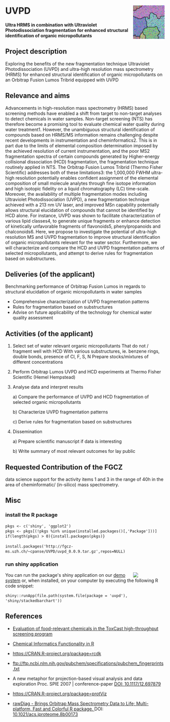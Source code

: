 
# UVPD <img src="vignettes/graphics/SOM.png" align="right" width="100px" />

**Ultra HRMS in combination with Ultraviolet Photodissociation fragmentation
for enhanced structural identification of organic micropollutants**



## Project description

Exploring the benefits of the new fragmentation technique Ultraviolet Photodissociation (UVPD) and ultra-high resolution mass spectrometry (HRMS) for enhanced structural identification of organic micropollutants on an Orbitrap Fusion Lumos Tribrid equipped with UVPD


## Relevance and aims

Advancements in high-resolution mass spectrometry (HRMS) based screening methods have enabled a shift from target to non-target analyses to detect chemicals in water samples. Non-target screening (NTS) has therefore become a promising tool to evaluate chemical water quality during water treatment1. However, the unambiguous structural identification of compounds based on HRMS/MS information remains challenging despite recent developments in instrumentation and cheminformatics2. This is in part due to the limits of elemental composition determination imposed by the achieved resolution of current instrumentation, and the poor MS2 fragmentation spectra of certain compounds generated by Higher-energy collisional dissociation (HCD) fragmentation, the fragmentation technique routinely applied in NTS. The Orbitrap Fusion Lumos Tribrid (Thermo Fisher Scientific) addresses both of these limitations3: the 1,000,000 FWHM ultra-high resolution potentially enables confident assignment of the elemental composition of small molecule analytes through fine isotope information and high isotopic fidelity on a liquid chromatography (LC) time-scale. Moreover, the availability of multiple fragmentation modes including Ultraviolet Photodissociation (UVPD), a new fragmentation technique achieved with a 213 nm UV laser, and improved MSn capability potentially allows structural elucidation of compounds that cannot be identified by HCD alone. For instance, UVPD was shown to facilitate characterization of various lipid classes4, to generate unique fragments or enhance detection of kinetically unfavorable fragments of flavonoids5, phenylpropanoids and chalconoids6. Here, we propose to investigate the potential of ultra-high resolution MS and UVPD fragmentation to improve structural identification of organic micropollutants relevant for the water sector. Furthermore, we will characterize and compare the HCD and UVPD fragmentation patterns of selected micropollutants, and attempt to derive rules for fragmentation based on substructures.



## Deliveries (of the applicant)

Benchmarking performance of Orbitrap Fusion Lumos in regards to structural elucidation of organic micropollutants in water samples

* Comprehensive characterization of UVPD fragmentation patterns
* Rules for fragmentation based on substructures
* Advise on future applicability of the technology for chemical water quality assessment


## Activities (of the applicant)

1. Select set of water relevant organic micropollutants
That do not / fragment well with HCD With various substructures, ie. benzene
rings, double bonds, presence of Cl, F, S, N
Prepare stocks/mixtures of different concentrations 

2. Perform Orbitrap Lumos UVPD and HCD experiments at Thermo Fisher Scientific (Hemel Hempstead)

3. Analyse data and interpret results

    a) Compare the performance of UVPD and HCD fragmentation of selected organic micropollutants

    b) Characterize UVPD fragmentation patterns

    c) Derive rules for fragmentation based on substructures

4. Dissemination

    a) Prepare scientific manuscript if data is interesting

    b)  Write summary of most relevant outcomes for lay public

 
## Requested Contribution of the FGCZ

data science support for the activity items 1 and 3 in the range of 40h in the
area of cheminformatic/ (in-silico) mass spectrometry.


## Misc



### install the R package

```{r}
pkgs <- c('shiny', 'ggplot2')
pkgs <- pkgs[(!pkgs %in% unique(installed.packages()[,'Package']))]
if(length(pkgs) > 0){install.packages(pkgs)}

install.packages('http://fgcz-ms.uzh.ch/~cpanse/UVPD/uvpd_0.0.9.tar.gz',repos=NULL)

```

### run shiny application
<a href="http://fgcz-ms-shiny.uzh.ch:8080/p2722-stackedBarChart/"><img src="https://user-images.githubusercontent.com/4901987/86088690-19994000-baa7-11ea-8644-f679470afd8e.png" align="right" width="100px" /></a>

You can run the package's shiny application on our [demo system](http://fgcz-ms-shiny.uzh.ch:8080/p2722-stackedBarChart/) or, when installed, on your computer by executing the following R code snippet:

```{r}
shiny::runApp(file.path(system.file(package = 'uvpd'), 'shiny/stackedbarchart'))
```

## References

- [Evaluation of food-relevant chemicals in the ToxCast high-throughput screening program](https://doi.org/10.1016/j.fct.2016.04.012)

- [Chemical Informatics Functionality in R](http://dx.doi.org/10.18637/jss.v018.i05)

- https://CRAN.R-project.org/package=rcdk

- ftp://ftp.ncbi.nlm.nih.gov/pubchem/specifications/pubchem_fingerprints.txt

- A new metaphor for projection-based visual analysis and data exploration Proc. SPIE
2007 | conference-paper [DOI: 10.1117/12.697879](https://www.spiedigitallibrary.org/conference-proceedings-of-spie/6495/1/A-new-metaphor-for-projection-based-visual-analysis-and-data/10.1117/12.697879.short?SSO=1)

- https://CRAN.R-project.org/package=protViz

- [rawDiag - Brings Orbitrap Mass Spectrometry Data to Life; Multi-platform, Fast and Colorful R package. ](https://github.com/fgcz/rawDiag) DOI: [10.1021/acs.jproteome.8b00173](https://pubs.acs.org/doi/10.1021/acs.jproteome.8b00173) 

